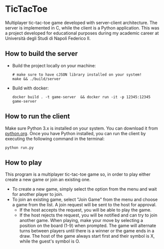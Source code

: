 # TicTacToe
Multiplayer tic-tac-toe game developed with server-client architecture. The server is implemented in C, while the client is a Python application. This was a project developed for educational purposes during my academic career at Università degli Studi di Napoli Federico II.
## How to build the server
+ Build the project locally on your machine:
    ```shell
    # make sure to have cJSON library installed on your system!
    make && ./build/server
    ```
+ Build with docker:
    ```shell
    docker build . -t game-server  && docker run -it -p 12345:12345 game-server
    ```
## How to run the client
Make sure Python 3.x is installed on your system. You can download it from [python.org](https://www.python.org/downloads/).
Once you have Python installed, you can run the client by executing the following command in the terminal:
```shell
python run.py
```
## How to play
This program is a multiplayer tic-tac-toe game so, in order to play either create a new game or join an existing one.
+ To create a new game, simply select the option from the menu and wait for another player to join.
+ To join an existing game, select "Join Game" from the menu and choose a game from the list. A join request will be sent to the host for approval.
   + If the host accepts the request, you will be able to play the game.
   + If the host rejects the request, you will be notified and can try to join another game.
When playing, make your move by selecting a position on the board (1-9) when prompted. The game will alternate turns between players until there is a winner or the game ends in a draw. The host of the game always start first and their symbol is X, while the guest's symbol is O.